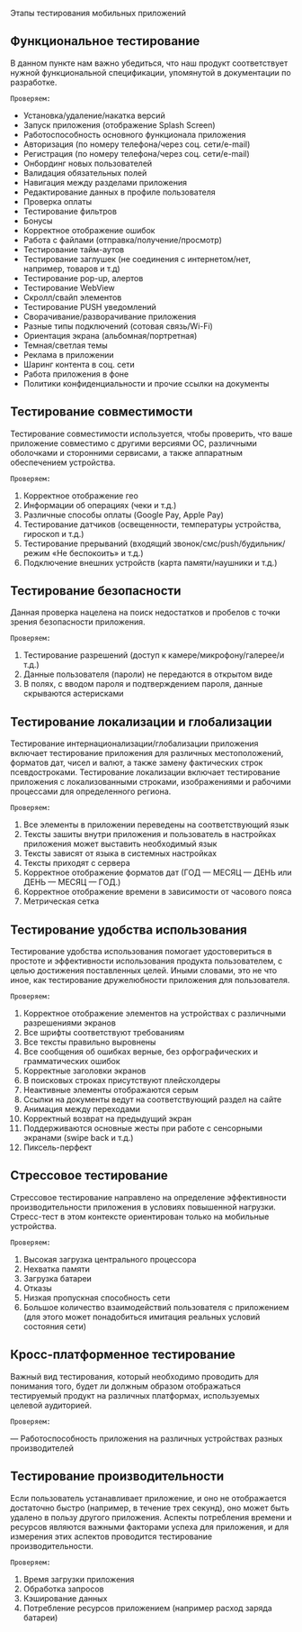 Этапы тестирования мобильных приложений

## Функциональное тестирование

В данном пункте нам важно убедиться, что наш продукт соответствует нужной функциональной спецификации, упомянутой в документации по разработке.

`Проверяем:`

- Установка/удаление/накатка версий
- Запуск приложения (отображение Splash Screen)
- Работоспособность основного функционала приложения
- Авторизация (по номеру телефона/через соц. сети/e-mail)
- Регистрация (по номеру телефона/через соц. сети/e-mail)
- Онбординг новых пользователей
- Валидация обязательных полей
- Навигация между разделами приложения
- Редактирование данных в профиле пользователя
- Проверка оплаты
- Тестирование фильтров
- Бонусы
- Корректное отображение ошибок
- Работа с файлами (отправка/получение/просмотр)
- Тестирование тайм-аутов
- Тестирование заглушек (не соединения с интернетом/нет, например, товаров и т.д)
- Тестирование pop-up, алертов
- Тестирование WebView
- Скролл/свайп элементов
- Тестирование PUSH уведомлений
- Сворачивание/разворачивание приложения
- Разные типы подключений (сотовая связь/Wi-Fi)
- Ориентация экрана (альбомная/портретная)
- Темная/светлая темы
- Реклама в приложении
- Шаринг контента в соц. сети
- Работа приложения в фоне
- Политики конфиденциальности и прочие ссылки на документы

## Тестирование совместимости

Тестирование совместимости используется, чтобы проверить, что ваше приложение совместимо с другими версиями ОС, различными оболочками и сторонними сервисами, а также аппаратным обеспечением устройства.

`Проверяем:`

1. Корректное отображение гео
2. Информации об операциях (чеки и т.д.)
3. Различные способы оплаты (Google Pay, Apple Pay)
4. Тестирование датчиков (освещенности, температуры устройства, гироскоп и т.д.)
5. Тестирование прерываний (входящий звонок/смс/push/будильник/режим «Не беспокоить» и т.д.)
6. Подключение внешних устройств (карта памяти/наушники и т.д.)

## Тестирование безопасности

Данная проверка нацелена на поиск недостатков и пробелов с точки зрения безопасности приложения.

`Проверяем:`

1. Тестирование разрешений (доступ к камере/микрофону/галерее/и т.д.)
2. Данные пользователя (пароли) не передаются в открытом виде
3. В полях, с вводом пароля и подтверждением пароля, данные скрываются астерисками

## Тестирование локализации и глобализации

Тестирование интернационализации/глобализации приложения включает тестирование приложения для различных местоположений, форматов дат, чисел и валют, а также замену фактических строк псевдостроками. Тестирование локализации включает тестирование приложения с локализованными строками, изображениями и рабочими процессами для определенного региона.

`Проверяем:`

1. Все элементы в приложении переведены на соответствующий язык
2. Тексты зашиты внутри приложения и пользователь в настройках приложения может выставить необходимый язык
3. Тексты зависят от языка в системных настройках
4. Тексты приходят с сервера
5. Корректное отображение форматов дат (ГОД — МЕСЯЦ — ДЕНЬ или ДЕНЬ — МЕСЯЦ — ГОД.)
6. Корректное отображение времени в зависимости от часового пояса
7. Метрическая сетка

## Тестирование удобства использования

Тестирование удобства использования помогает удостовериться в простоте и эффективности использования продукта пользователем, с целью достижения поставленных целей. Иными словами, это не что иное, как тестирование дружелюбности приложения для пользователя.

`Проверяем:`

1. Корректное отображение элементов на устройствах с различными разрешениями экранов
2. Все шрифты соответствуют требованиям
3. Все тексты правильно выровнены
4. Все сообщения об ошибках верные, без орфографических и грамматических ошибок
5. Корректные заголовки экранов
6. В поисковых строках присутствуют плейсхолдеры
7. Неактивные элементы отображаются серым
8. Ссылки на документы ведут на соответствующий раздел на сайте
9. Анимация между переходами
10. Корректный возврат на предыдущий экран
11. Поддерживаются основные жесты при работе с сенсорными экранами (swipe back и т.д.)
12. Пиксель-перфект

## Стрессовое тестирование

Стрессовое тестирование направлено на определение эффективности производительности приложения в условиях повышенной нагрузки. Стресс-тест в этом контексте ориентирован только на мобильные устройства.

`Проверяем:`

1. Высокая загрузка центрального процессора
2. Нехватка памяти
3. Загрузка батареи
4. Отказы
5. Низкая пропускная способность сети
6. Большое количество взаимодействий пользователя с приложением (для этого может понадобиться имитация реальных условий состояния сети)

## Кросс-платформенное тестирование

Важный вид тестирования, который необходимо проводить для понимания того, будет ли должным образом отображаться тестируемый продукт на различных платформах, используемых целевой аудиторией.

`Проверяем:`

— Работоспособность приложения на различных устройствах разных производителей

## Тестирование производительности

Если пользователь устанавливает приложение, и оно не отображается достаточно быстро (например, в течение трех секунд), оно может быть удалено в пользу другого приложения. Аспекты потребления времени и ресурсов являются важными факторами успеха для приложения, и для измерения этих аспектов проводится тестирование производительности.

`Проверяем:`

1. Время загрузки приложения
2. Обработка запросов
3. Кэширование данных
4. Потребление ресурсов приложением (например расход заряда батареи)
